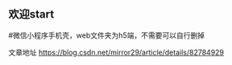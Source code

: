 ##  欢迎start
#微信小程序手机壳，web文件夹为h5端，不需要可以自行删掉

文章地址 https://blog.csdn.net/mirror29/article/details/82784929
